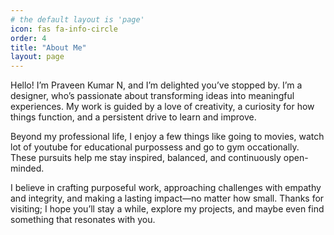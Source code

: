 ```yaml
---
# the default layout is 'page'
icon: fas fa-info-circle
order: 4
title: "About Me"
layout: page
---
```



Hello! I’m Praveen Kumar N, and I’m delighted you’ve stopped by. I’m a designer, who’s passionate about transforming ideas into meaningful experiences. My work is guided by a love of creativity, a curiosity for how things function, and a persistent drive to learn and improve.

Beyond my professional life, I enjoy a few things like going to movies, watch lot of youtube for educational purpossess and go to gym occationally. These pursuits help me stay inspired, balanced, and continuously open-minded.

I believe in crafting purposeful work, approaching challenges with empathy and integrity, and making a lasting impact—no matter how small. Thanks for visiting; I hope you’ll stay a while, explore my projects, and maybe even find something that resonates with you.